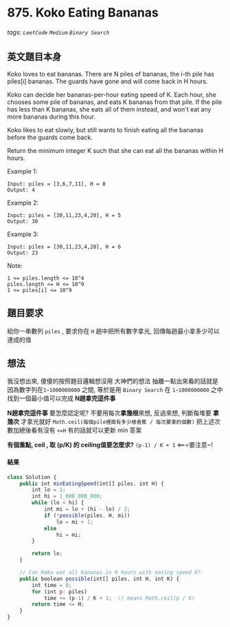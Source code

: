 # 875. Koko Eating Bananas
###### tags: `LeetCode` `Medium` `Binary Search`

## 英文題目本身
Koko loves to eat bananas.  There are N piles of bananas, the i-th pile has piles[i] bananas.  The guards have gone and will come back in H hours.

Koko can decide her bananas-per-hour eating speed of K.  Each hour, she chooses some pile of bananas, and eats K bananas from that pile.  If the pile has less than K bananas, she eats all of them instead, and won't eat any more bananas during this hour.

Koko likes to eat slowly, but still wants to finish eating all the bananas before the guards come back.

Return the minimum integer K such that she can eat all the bananas within H hours.

 

Example 1:
```
Input: piles = [3,6,7,11], H = 8
Output: 4
```
Example 2:
```
Input: piles = [30,11,23,4,20], H = 5
Output: 30
```
Example 3:
```
Input: piles = [30,11,23,4,20], H = 6
Output: 23
```

Note:
```
1 <= piles.length <= 10^4
piles.length <= H <= 10^9
1 <= piles[i] <= 10^9
```
## 題目要求
給你一串數列 `piles` , 要求你在 `H` 趟中把所有數字拿光, 回傳每趟最小拿多少可以達成的值
## 想法
我沒想出來, 傻傻的按照題目邏輯想沒用
大神們的想法  抽離一點出來看的話就是
因為數字列在`1~1000000000` 之間, 等於是用 `Binary Search` 在 `1~1000000000` 之中找到一個最小值可以完成 **N趟拿完這件事**

**N趟拿完這件事** 要怎麼認定呢?
不要用每次**拿幾根**來想, 反過來想, 判斷每堆要 **拿幾次** 才拿光就好
`Math.ceil(每個pile裡面有多少根香蕉 / 每次要拿的個數)` 
把上述次數加總後看有沒有 `<=H` 有的話就可以更新 min 答案

**有個重點, ceil , 取 (p/K) 的 ceiling值要怎麼求?**
`(p-1) / K + 1` <===要注意~!

#### 結果
```javascript
class Solution {
    public int minEatingSpeed(int[] piles, int H) {
        int lo = 1;
        int hi = 1_000_000_000;
        while (lo < hi) {
            int mi = lo + (hi - lo) / 2;
            if (!possible(piles, H, mi))
                lo = mi + 1;
            else
                hi = mi;
        }

        return lo;
    }

    // Can Koko eat all bananas in H hours with eating speed K?
    public boolean possible(int[] piles, int H, int K) {
        int time = 0;
        for (int p: piles)
            time += (p-1) / K + 1;  // means Math.ceil(p / K)
        return time <= H;
    }
}
```
